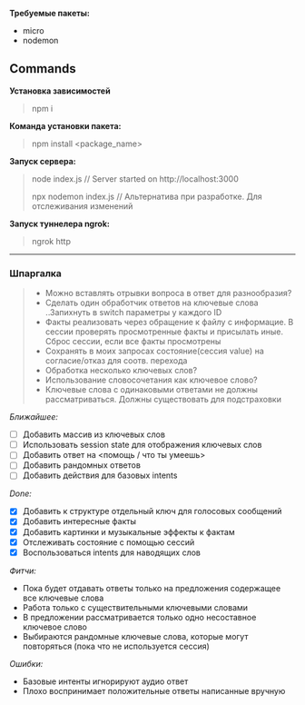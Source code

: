 **Требуемые пакеты:**
- micro
- nodemon

## Commands

**Установка зависимостей**
> npm i

**Команда установки пакета:**
> npm install <package_name>


**Запуск сервера:**
> node index.js			// Server started on http://localhost:3000
>
> npx nodemon index.js	// Альтернатива при разработке. Для отслеживания изменений

**Запуск туннелера ngrok:**
> ngrok http <port>

***

### Шпаргалка

> - Можно вставлять отрывки вопроса в ответ для разнообразия? 
> - Сделать один обработчик ответов на ключевые слова ..Запихнуть в switch параметры у каждого ID
> - Факты реализовать через обращение к файлу с информацие. В сессии проверять просмотренные факты
> и присылать иные. Сброс сессии, если все факты просмотрены
> - Сохранять в моих запросах состояние(сессия value) на согласие/отказ для соотв. перехода
> - Обработка несколько ключевых слов?
> - Использование словосочетания как ключевое слово?
> - Ключевые слова с одинаковыми ответами не должны рассматриваться. Должны существовать для подстраховки

*Ближайшее:*
- [ ] Добавить массив из ключевых слов 
- [ ] Использовать session state для отображения ключевых слов
- [ ] Добавить ответ на <помощь / что ты умеешь>
- [ ] Добавить рандомных ответов
- [ ] Добавить действия для базовых intents

*Done:*
- [X] Добавить к структуре отдельный ключ для голосовых сообщений
- [X] Добавить интересные факты
- [X] Добавить картинки и музыкальные эффекты к фактам
- [X] Отслеживать состояние с помощью сессий
- [X] Воспользоваться intents для наводящих слов

*Фитчи:*
- Пока будет отдавать ответы только на предложения содержащее все ключевые слова
- Работа только с существительными ключевыми словами
- В предложении рассматривается только одно несоставное ключевое слово
- Выбираются рандомные ключевые слова, которые могут повторяться (пока что не используется сессия)


*Ошибки:*
- Базовые интенты игнорируют аудио ответ
- Плохо воспринимает положительные ответы написанные вручную

